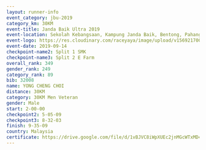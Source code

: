 ```yaml
---
layout: runner-info 
event_category: jbu-2019 
category_km: 30KM 
event-title: Janda Baik Ultra 2019 
event-location: Sekolah Kebangsaan, Kampung Janda Baik, Bentong, Pahang, Malaysia 
event-logo: https://res.cloudinary.com/raceyaya/image/upload/v1569217009/logo/janda-baik_vch1pc.jpg 
event-date: 2019-09-14 
checkpoint-name2: Split 1 SMK 
checkpoint-name3: Split 2 E Farm 
overall_rank: 349
gender_rank: 249
category_rank: 89
bib: 32008
name: YONG CHENG CHOI
distance: 30KM
category: 30KM Men Veteran
gender: Male
start: 2-00-00
checkpoint2: 5-05-09
checkpoint3: 8-32-03
finish: 9-35-09
country: Malaysia
certificate: https://drive.google.com/file/d/1vBJVC8iWpXUEc2jnMGcWTxMD4iV1yYlX/view?usp=sharing
---
```

